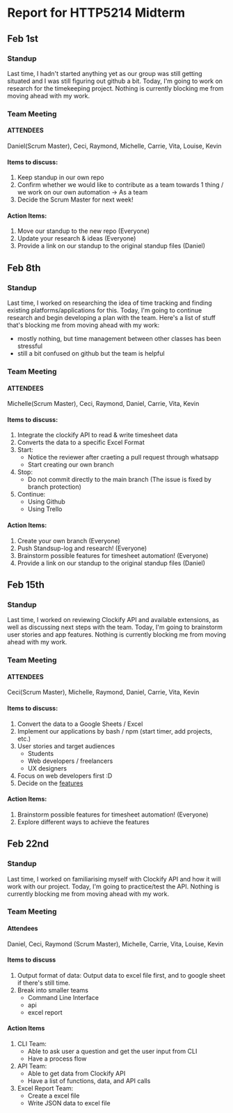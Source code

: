 # Report for HTTP5214 Midterm

## Feb 1st

### Standup
Last time, I hadn't started anything yet as our group was still getting situated and I was still figuring out github a bit.
Today, I'm going to work on research for the timekeeping project.
Nothing is currently blocking me from moving ahead with my work.

### Team Meeting
#### ATTENDEES
Daniel(Scrum Master), Ceci, Raymond, Michelle, Carrie, Vita, Louise, Kevin

#### Items to discuss:
1.  Keep standup in our own repo
2.  Confirm whether we would like to contribute as a team towards 1 thing / we work on our own automation -> As a team 
3.  Decide the Scrum Master for next week!

#### Action Items:
1.  Move our standup to the new repo (Everyone)
2.  Update your research & ideas (Everyone)
3.  Provide a link on our standup to the original standup files (Daniel)


## Feb 8th

### Standup
Last time, I worked on researching the idea of time tracking and finding existing platforms/applications for this.
Today, I'm going to continue research and begin developing a plan with the team.
Here's a list of stuff that's blocking me from moving ahead with my work:
- mostly nothing, but time management between other classes has been stressful
- still a bit confused on github but the team is helpful

### Team Meeting
#### ATTENDEES
Michelle(Scrum Master), Ceci, Raymond, Daniel, Carrie, Vita, Kevin

#### Items to discuss:
1. Integrate the clockify API to read & write timesheet data
2. Converts the data to a specific Excel Format
3. Start:
    - Notice the reviewer after craeting a pull request through whatsapp
    - Start creating our own branch
4. Stop:
    - Do not commit directly to the main branch (The issue is fixed by branch protection)
5. Continue:
    - Using Github
    - Using Trello

#### Action Items:
1.  Create your own branch (Everyone)
2.  Push Standsup-log and research! (Everyone)
3.  Brainstorm possible features for timesheet automation! (Everyone)
4.  Provide a link on our standup to the original standup files (Daniel)

## Feb 15th

### Standup
Last time, I worked on reviewing Clockify API and available extensions, as well as discussing next steps with the team.
Today, I'm going to brainstorm user stories and app features.
Nothing is currently blocking me from moving ahead with my work.

### Team Meeting

#### ATTENDEES
Ceci(Scrum Master), Michelle, Raymond, Daniel, Carrie, Vita, Kevin

#### Items to discuss:
1. Convert the data to a Google Sheets / Excel
2. Implement our applications by bash / npm (start timer, add projects, etc.)
3. User stories and target audiences
    - Students
    - Web developers / freelancers
    - UX designers
4. Focus on web developers first :D
5. Decide on the [features](../research/FeatureList.md)

#### Action Items:
1. Brainstorm possible features for timesheet automation! (Everyone)
2. Explore different ways to achieve the features

## Feb 22nd

### Standup
Last time, I worked on familiarising myself with Clockify API and how it will work with our project.
Today, I'm going to practice/test the API.
Nothing is currently blocking me from moving ahead with my work.

### Team Meeting
#### Attendees
Daniel, Ceci, Raymond (Scrum Master), Michelle, Carrie, Vita, Louise, Kevin

#### Items to discuss
1. Output format of data: Output data to  excel file first, and to google sheet if there's still time.
2. Break into smaller teams
	- Command Line Interface
	- api
	- excel report

#### Action Items
1. CLI Team:
	-   Able to ask user a question and get the user input from CLI
	-   Have a process flow
2. API Team:
	-   Able to get data from Clockify API
	- Have a list of functions, data, and API calls
3. Excel Report Team:
	- Create a excel file
    - Write JSON data to excel file
